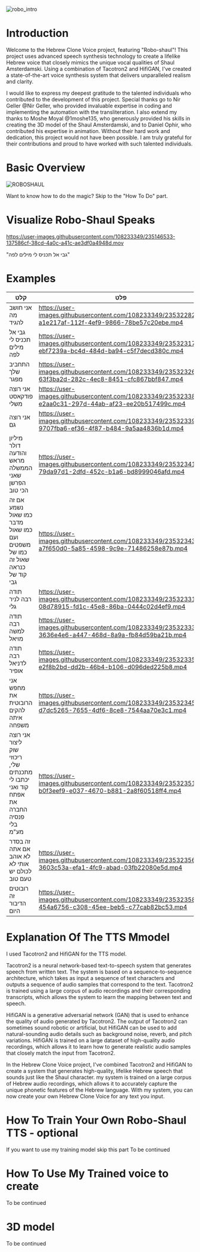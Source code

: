 ![robo_intro](https://user-images.githubusercontent.com/108233349/234963970-5be87d9f-705c-45cd-aa28-e6fbf795f427.png)

# Introduction
Welcome to the Hebrew Clone Voice project, featuring "Robo-shaul"!
This project uses advanced speech synthesis technology to create a lifelike Hebrew voice that closely mimics the unique vocal qualities of Shaul Amsterdamski.
Using a combination of Tacotron2 and HifiGAN, I've created a state-of-the-art voice synthesis system that delivers unparalleled realism and clarity.

I would like to express my deepest gratitude to the talented individuals who contributed to the development of this project.
Special thanks go to Nir Geller @Nir Geller, who provided invaluable expertise in coding and implementing the automation with the transliteration.
I also extend my thanks to Moshe Moyal @1moshe135, who generously provided his skills in creating the 3D model of the Shaul Amsterdamski,
and to Daniel Ophir, who contributed his expertise in animation. Without their hard work and dedication, this project would not have been possible.
I am truly grateful for their contributions and proud to have worked with such talented individuals.

# Basic Overview
![ROBOSHAUL](https://user-images.githubusercontent.com/108233349/235231187-003228b8-7bb1-4afd-9436-5928faba26ed.gif)

Want to know how to do the magic? Skip to the "How To Do" part.
# Visualize Robo-Shaul Speaks
https://user-images.githubusercontent.com/108233349/235146533-137586cf-38cd-4a0c-a41c-ae3df0a4948d.mov

"גבי אל תכניס לי מילים לפה"
# Examples

|קלט   | פלט|
|-----------|----------|
|אני חושב מה להגיד|https://user-images.githubusercontent.com/108233349/235322827-a1e217af-112f-4ef9-9866-78be57c20ebe.mp4|
|גבי אל תכניס לי מילים לפה|https://user-images.githubusercontent.com/108233349/235323176-ebf7239a-bc4d-484d-ba94-c5f7decd380c.mp4|
|התחביב שלך מפגר|https://user-images.githubusercontent.com/108233349/235323265-63f3ba2d-282c-4ec8-8451-cfc867bbf847.mp4|
|אני רוצה פודקאסט משלי|https://user-images.githubusercontent.com/108233349/235323381-e2aa0c31-297d-44ab-af23-ee20b517499c.mp4|
|אני רוצה גם|https://user-images.githubusercontent.com/108233349/235323393-9707fba6-ef36-4f87-b484-9a5aa4836b1d.mp4|
|מיליון דולר והודעה מראש הממשלה שאני הפרשן הכי טוב|https://user-images.githubusercontent.com/108233349/235323418-79da97d1-2dfd-452c-b1a6-bd8999046afd.mp4|
|אם זה נשמע כמו שאול מדבר כמו שאול ועם משפטים כמו של שאול זה כנראה קוד של גבי|https://user-images.githubusercontent.com/108233349/235323439-a7f650d0-5a85-4598-9c9e-71486258e87b.mp4|
|תודה רבה לניר גלי|https://user-images.githubusercontent.com/108233349/235323317-08d78915-fd1c-45e8-86ba-0444c02d4ef9.mp4|
|תודה רבה למשה מויאל|https://user-images.githubusercontent.com/108233349/235323331-3636e4e6-a447-468d-8a9a-fb84d59ba21b.mp4|
|תודה רבה לדניאל אופיר|https://user-images.githubusercontent.com/108233349/235323358-e2f8b2bd-dd2b-46b4-b106-d096ded225b8.mp4|
|אני מחפש את הרובוטית להקים איתה משפחה|https://user-images.githubusercontent.com/108233349/235323453-d7dc5265-7655-4df6-8ce8-7544aa70e3c1.mp4|
|אני רוצה ליצור שוק ריכוזי שלי, מתכנתים יכתבו לי קוד ואני אפתח את החברה פנסיה בלי מע"מ|https://user-images.githubusercontent.com/108233349/235323512-b0f3eef9-e037-4670-b881-2a8f60518ff4.mp4|
|זה בסדר אם אתה לא אוהב אותי לא לכולם יש טעם טוב|https://user-images.githubusercontent.com/108233349/235323567-3603c53a-efa1-4fc9-abad-03fb22080e5d.mp4|
|רובוטים זה הדיבור היום|https://user-images.githubusercontent.com/108233349/235323586-454a6756-c308-45ee-beb5-c77cab82bc53.mp4|

# Explanation Of The TTS Mmodel
I used Tacotron2 and HifiGAN for the TTS model.

Tacotron2 is a neural network-based text-to-speech system that generates speech from written text. The system is based on a sequence-to-sequence architecture, which takes as input a sequence of text characters and outputs a sequence of audio samples that correspond to the text. Tacotron2 is trained using a large corpus of audio recordings and their corresponding transcripts, which allows the system to learn the mapping between text and speech.

HifiGAN is a generative adversarial network (GAN) that is used to enhance the quality of audio generated by Tacotron2. The output of Tacotron2 can sometimes sound robotic or artificial, but HifiGAN can be used to add natural-sounding audio details such as background noise, reverb, and pitch variations. HifiGAN is trained on a large dataset of high-quality audio recordings, which allows it to learn how to generate realistic audio samples that closely match the input from Tacotron2.

In the Hebrew Clone Voice project, I've combined Tacotron2 and HifiGAN to create a system that generates high-quality, lifelike Hebrew speech that sounds just like the Shaul character. my system is trained on a large corpus of Hebrew audio recordings, which allows it to accurately capture the unique phonetic features of the Hebrew language. With my system, you can now create your own Hebrew Clone Voice for any text you input.

# How To Train Your Own Robo-Shaul TTS - **optional**
If you want to use my training model skip this part
To be continued
# How To Use My Trained voice to create
To be continued
# 3D model
To be continued


